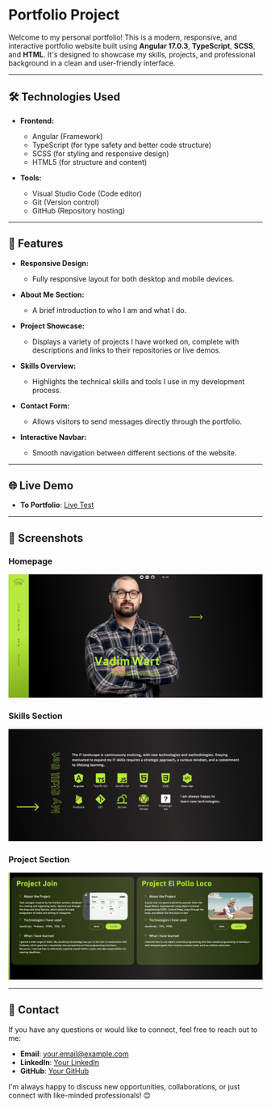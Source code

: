 # Portfolio Project

Welcome to my personal portfolio! This is a modern, responsive, and interactive portfolio website built using **Angular 17.0.3**, **TypeScript**, **SCSS**, and **HTML**. It's designed to showcase my skills, projects, and professional background in a clean and user-friendly interface.

---

## 🛠️ Technologies Used

- **Frontend:**
  - Angular (Framework)
  - TypeScript (for type safety and better code structure)
  - SCSS (for styling and responsive design)
  - HTML5 (for structure and content)

- **Tools:**
  - Visual Studio Code (Code editor)
  - Git (Version control)
  - GitHub (Repository hosting)

---

## 🚀 Features

- **Responsive Design:** 
  - Fully responsive layout for both desktop and mobile devices.
  
- **About Me Section:** 
  - A brief introduction to who I am and what I do.
  
- **Project Showcase:**
  - Displays a variety of projects I have worked on, complete with descriptions and links to their repositories or live demos.
  
- **Skills Overview:**
  - Highlights the technical skills and tools I use in my development process.

- **Contact Form:**
  - Allows visitors to send messages directly through the portfolio.

- **Interactive Navbar:**
  - Smooth navigation between different sections of the website.

---
## 🌐 Live Demo

- **To Portfolio**: [Live Test](http://join.vadim-wart.com/)  

---
## 🌟 Screenshots

### Homepage
![Homepage](./portfolio_1.png)

### Skills Section
![Skills Section](./portfolio_skills.png)

### Project Section
![Project Section](./portfolio_works.png)

---
## 📧 Contact

If you have any questions or would like to connect, feel free to reach out to me:

- **Email**: [your.email@example.com](mailto:contact@vadim-wart.com)
- **LinkedIn**: [Your LinkedIn](https://www.linkedin.com/in/vadim-wart-a4564a32a)
- **GitHub**: [Your GitHub](https://github.com/VadimWart)

I'm always happy to discuss new opportunities, collaborations, or just connect with like-minded professionals! 😊







